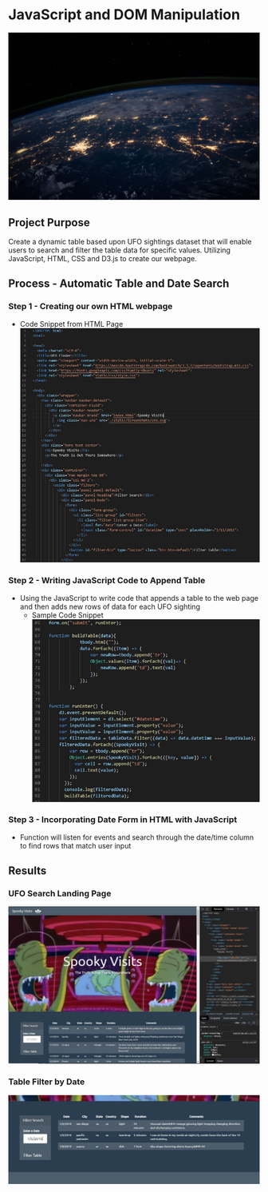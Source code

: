 # JavaScript and DOM Manipulation

![Screenshot](docs/static/Screenshots/nasa.jpg "Screenshot")

## Project Purpose

Create a dynamic table based upon UFO sightings dataset that will enable users to search and filter the table data for specific values. Utilizing JavaScript, HTML, CSS and D3.js to create our webpage.

## Process - Automatic Table and Date Search

### Step 1 - Creating our own HTML webpage
- Code Snippet from HTML Page ![Screenshot](docs/Project_Screenshots/htmlpage.JPG "Screenshot")

### Step 2 - Writing JavaScript Code to Append Table
- Using the JavaScript to write code that appends a table to the web page 
  and then adds new rows of data for each UFO sighting
    - Sample Code Snippet ![Screenshot](docs/Project_Screenshots/java.JPG "Screenshot")

### Step 3 - Incorporating Date Form in HTML with JavaScript
- Function will listen for events and search through the date/time column to 
  find rows that match user input

## Results

### UFO Search Landing Page
![Screenshot](docs/Project_Screenshots/landingpage.JPG "Screenshot")

### Table Filter by Date
![Screenshot](docs/Project_Screenshots/filtertable.JPG "Screenshot")

